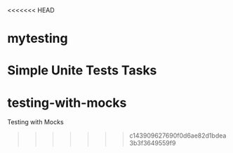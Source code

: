 <<<<<<< HEAD
# mytesting
Simple Unite Tests Tasks
=======
# testing-with-mocks
Testing with Mocks
>>>>>>> c143909627690f0d6ae82d1bdea3b3f3649559f9
